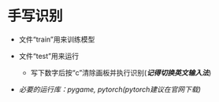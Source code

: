 # 手写识别 

* 文件“train”用来训练模型

* 文件“test”用来运行
    * 写下数字后按“c”清除画板并执行识别(___记得切换英文输入法___)

* _必要的运行库：pygame, pytorch(pytorch建议在官网下载)_
